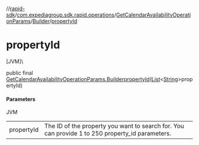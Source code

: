 //[rapid-sdk](../../../../index.md)/[com.expediagroup.sdk.rapid.operations](../../index.md)/[GetCalendarAvailabilityOperationParams](../index.md)/[Builder](index.md)/[propertyId](property-id.md)

# propertyId

[JVM]\

public final [GetCalendarAvailabilityOperationParams.Builder](index.md)[propertyId](property-id.md)([List](https://docs.oracle.com/javase/8/docs/api/java/util/List.html)&lt;[String](https://docs.oracle.com/javase/8/docs/api/java/lang/String.html)&gt;propertyId)

#### Parameters

JVM

| | |
|---|---|
| propertyId | The ID of the property you want to search for. You can provide 1 to 250 property_id parameters. |
